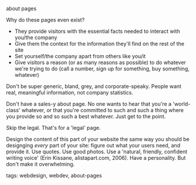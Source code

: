 about pages

Why do these pages even exist?

  * They provide visitors with the essential facts needed to interact with you/the company
  * Give them the context for the information they'll find on the rest of the site
  * Set yourself/the company apart from others like you/it
  * Give visitors a reason (or as many reasons as possible) to do whatever we're trying to do (call a number, sign up for something, buy something, whatever)

Don't be super generic, bland, grey, and corporate-speaky. People want real, meaningful information, not company statistics.

Don't have a sales-y about page. No one wants to hear that you're a 'world-class' whatever, or that you're committed to such and such a thing where you provide so and so such a best whatever. Just get to the point.

Skip the legal. That's for a 'legal' page.

Design the content of this part of your website the same way you should be designging _every_ part of your site: figure out what your users need, and provide it. Use quotes. Use good photos. Use a 'natural, friendly, confident writing voice' (Erin Kissane, alistapart.com, 2006). Have a personality. But don't make it overwhelming.

tags: webdesign, webdev, about-pages

